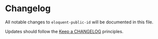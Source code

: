 # Changelog

All notable changes to `eloquent-public-id` will be documented in this file.

Updates should follow the [Keep a CHANGELOG](http://keepachangelog.com/) principles.
